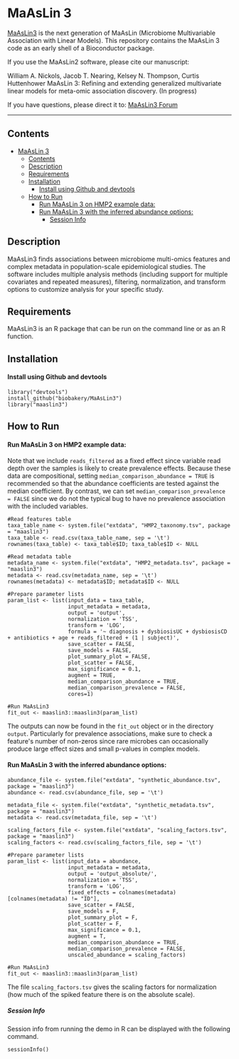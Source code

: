 # MaAsLin 3 #

[MaAsLin3](http://huttenhower.sph.harvard.edu/maaslin3)  is the next generation of MaAsLin (Microbiome Multivariable Association with Linear Models). This repository contains the MaAsLin 3 code as an early shell of a Bioconductor package.

If you use the MaAsLin2 software, please cite our manuscript: 

William A. Nickols, Jacob T. Nearing, Kelsey N. Thompson, Curtis Huttenhower MaAsLin 3: Refining and extending generalized multivariate linear models for meta-omic association discovery. (In progress)

If you have questions, please direct it to:  [MaAsLin3 Forum](https://forum.biobakery.org/c/Downstream-analysis-and-statistics/MaAsLin2)    

--------------------------------------------

## Contents ##
- [MaAsLin 3](#maaslin-3)
  - [Contents](#contents)
  - [Description](#description)
  - [Requirements](#requirements)
  - [Installation](#installation)
      - [Install using Github and devtools](#install-using-github-and-devtools)
  - [How to Run](#how-to-run)
      - [Run MaAsLin 3 on HMP2 example data:](#run-maaslin-3-on-hmp2-example-data)
      - [Run MaAsLin 3 with the inferred abundance options:](#run-maaslin-3-with-the-inferred-abundance-options)
        - [Session Info](#session-info)

## Description ##
MaAsLin3 finds associations between microbiome multi-omics features and complex metadata in population-scale epidemiological studies. The software includes multiple analysis methods (including support for multiple covariates and repeated measures), filtering, normalization, and transform options to customize analysis for your specific study. 

## Requirements ##
MaAsLin3 is an R package that can be run on the command line or as an R function.

## Installation ##

#### Install using Github and devtools
```
library("devtools")
install_github("biobakery/MaAsLin3")
library("maaslin3")
```


## How to Run ##
#### Run MaAsLin 3 on HMP2 example data:

Note that we include `reads_filtered` as a fixed effect since variable read depth over the samples is likely to create prevalence effects. Because these data are compositional, setting `median_comparison_abundance = TRUE` is recommended so that the abundance coefficients are tested against the median coefficient. By contrast, we can set `median_comparison_prevalence = FALSE` since we do not the typical bug to have no prevalence association with the included variables.

```
#Read features table 
taxa_table_name <- system.file("extdata", "HMP2_taxonomy.tsv", package = "maaslin3")
taxa_table <- read.csv(taxa_table_name, sep = '\t')
rownames(taxa_table) <- taxa_table$ID; taxa_table$ID <- NULL

#Read metadata table
metadata_name <- system.file("extdata", "HMP2_metadata.tsv", package = "maaslin3")
metadata <- read.csv(metadata_name, sep = '\t')
rownames(metadata) <- metadata$ID; metadata$ID <- NULL

#Prepare parameter lists 
param_list <- list(input_data = taxa_table, 
                   input_metadata = metadata, 
                   output = 'output', 
                   normalization = 'TSS', 
                   transform = 'LOG', 
                   formula = '~ diagnosis + dysbiosisUC + dysbiosisCD + antibiotics + age + reads_filtered + (1 | subject)', 
                   save_scatter = FALSE, 
                   save_models = FALSE, 
                   plot_summary_plot = FALSE, 
                   plot_scatter = FALSE, 
                   max_significance = 0.1, 
                   augment = TRUE, 
                   median_comparison_abundance = TRUE, 
                   median_comparison_prevalence = FALSE, 
                   cores=1)

#Run MaAsLin3
fit_out <- maaslin3::maaslin3(param_list)
```

The outputs can now be found in the `fit_out` object or in the directory `output`. Particularly for prevalence associations, make sure to check a feature's number of non-zeros since rare microbes can occasionally produce large effect sizes and small p-values in complex models.

#### Run MaAsLin 3 with the inferred abundance options:
```
abundance_file <- system.file("extdata", "synthetic_abundance.tsv", package = "maaslin3")
abundance <- read.csv(abundance_file, sep = '\t')

metadata_file <- system.file("extdata", "synthetic_metadata.tsv", package = "maaslin3")
metadata <- read.csv(metadata_file, sep = '\t')

scaling_factors_file <- system.file("extdata", "scaling_factors.tsv", package = "maaslin3")
scaling_factors <- read.csv(scaling_factors_file, sep = '\t')

#Prepare parameter lists 
param_list <- list(input_data = abundance, 
                   input_metadata = metadata, 
                   output = 'output_absolute/', 
                   normalization = 'TSS', 
                   transform = 'LOG', 
                   fixed_effects = colnames(metadata)[colnames(metadata) != "ID"], 
                   save_scatter = FALSE, 
                   save_models = F, 
                   plot_summary_plot = F, 
                   plot_scatter = F, 
                   max_significance = 0.1, 
                   augment = T, 
                   median_comparison_abundance = TRUE, 
                   median_comparison_prevalence = FALSE, 
                   unscaled_abundance = scaling_factors)

#Run MaAsLin3
fit_out <- maaslin3::maaslin3(param_list)
```

The file `scaling_factors.tsv` gives the scaling factors for normalization (how much of the spiked feature there is on the absolute scale).

##### Session Info #####

Session info from running the demo in R can be displayed with the following command.

```{r}
sessionInfo()
```